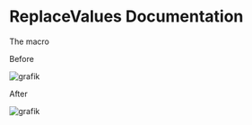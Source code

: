 # ReplaceValues Documentation

The macro 



Before

![grafik](https://user-images.githubusercontent.com/78645935/120233817-e9c65f80-c256-11eb-841c-ce0dc236e906.png)




After

![grafik](https://user-images.githubusercontent.com/78645935/120233849-f945a880-c256-11eb-82a1-730bd27f292d.png)
